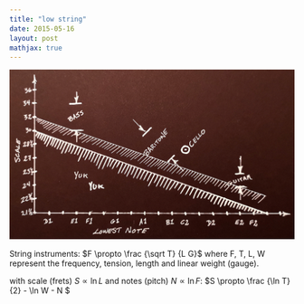```yaml
---
title: "low string"
date: 2015-05-16
layout: post
mathjax: true
---
```


![scale_to_note](/help/20200516_base.jpg)

String instruments: $F \propto \frac {\sqrt T} {L G}$ where F, T, L, W represent the frequency, tension, length and linear weight (gauge).

with scale (frets) $S \propto \ln L$ and notes (pitch) $N \propto \ln {F}$: $S \propto \frac {\ln T} {2} - \ln W - N $
